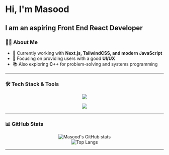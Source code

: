 # Hi, I'm Masood  

 I am an aspiring Front End React Developer
---

### 🧑‍💻 About Me
- 🚀 Currently working with **Next.js, TailwindCSS, and modern JavaScript**  
- 🎨 Focusing on providing users with a good **UI/UX** 
- 📚 Also exploring **C++** for problem-solving and systems programming   

---

### 🛠️ Tech Stack & Tools
<div align="center">

<!-- Frameworks & Libraries -->
<img src="https://skillicons.dev/icons?i=next,tailwind,js,css,html" /><br/>

<!-- Other Tools -->
<img src="https://skillicons.dev/icons?i=figma,git,github,webstorm,vscode,cpp,python" />

</div>

---

### 📊 GitHub Stats
<div align="center">

![Masood's GitHub stats](https://github-readme-stats.vercel.app/api?username=Masood-J&show_icons=true&theme=radical)  
![Top Langs](https://github-readme-stats.vercel.app/api/top-langs/?username=Masood-J&layout=compact&theme=radical)

</div>

---
